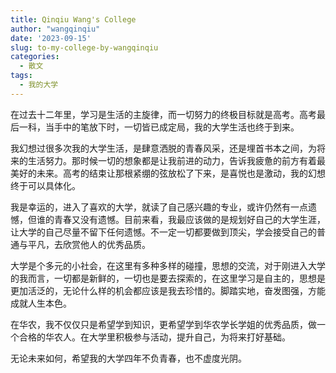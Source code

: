 ```yaml
---
title: Qinqiu Wang's College
author: "wangqinqiu"
date: '2023-09-15'
slug: to-my-college-by-wangqinqiu
categories:
  - 散文
tags:
  - 我的大学
---
```


在过去十二年里，学习是生活的主旋律，而一切努力的终极目标就是高考。高考最后一科，当手中的笔放下时，一切皆已成定局，我的大学生活也终于到来。

我幻想过很多次我的大学生活，是肆意洒脱的青春风采，还是埋首书本之间，为将来的生活努力。那时候一切的想象都是让我前进的动力，告诉我疲惫的前方有着最美好的未来。高考的结束让那根紧绷的弦放松了下来，是喜悦也是激动，我的幻想终于可以具体化。

我是幸运的，进入了喜欢的大学，就读了自己感兴趣的专业，或许仍然有一点遗憾，但谁的青春又没有遗憾。目前来看，我最应该做的是规划好自己的大学生涯，让大学的自己尽量不留下任何遗憾。不一定一切都要做到顶尖，学会接受自己的普通与平凡，去欣赏他人的优秀品质。

大学是个多元的小社会，在这里有多种多样的碰撞，思想的交流，对于刚进入大学的我而言，一切都是新鲜的，一切也是要去探索的，在这里学习是自主的，思想是更加活泛的，无论什么样的机会都应该是我去珍惜的。脚踏实地，奋发图强，方能成就人生本色。

在华农，我不仅仅只是希望学到知识，更希望学到华农学长学姐的优秀品质，做一个合格的华农人。在大学里积极参与活动，提升自己，为将来打好基础。

无论未来如何，希望我的大学四年不负青春，也不虚度光阴。

